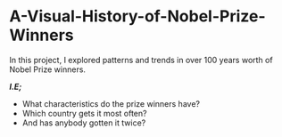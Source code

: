 # A-Visual-History-of-Nobel-Prize-Winners
In this project, I explored patterns and trends in over 100 years worth of Nobel Prize winners.   

***I.E;***

- What characteristics do the prize winners have? 
- Which country gets it most often? 
- And has anybody gotten it twice? 
